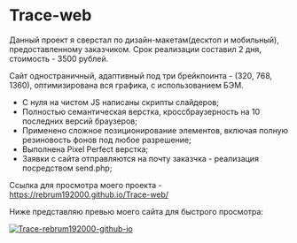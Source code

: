 # Trace-web

Данный проект я сверстал по дизайн-макетам(десктоп и мобильный), предоставленному заказчиком. Срок реализации составил 2 дня, стоимость - 3500 рублей.

Сайт одностраничный, адаптивный под три брейкпоинта - (320, 768, 1360), оптимизирована вся графика, с использованием БЭМ.

- С нуля на чистом JS написаны скрипты слайдеров;
- Полностью семантическая верстка, кроссбраузерность на 10 последних версий браузеров;
- Применено сложное позиционирование элементов, включая полную резиновость фонов под любое разрешение;
- Выполнена Pixel Perfect верстка;
- Заявки с сайта отправляются на почту заказчка - реализация посредством send.php;

Ссылка для просмотра моего проекта - https://rebrum192000.github.io/Trace-web/

Ниже представляю превью моего сайта для быстрого просмотра:

<a href="https://ibb.co/ZJZrvn6"><img src="https://i.ibb.co/6ZdSG3R/Trace-rebrum192000-github-io.png" alt="Trace-rebrum192000-github-io" border="0"></a>
